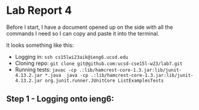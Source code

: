 # Lab Report 4

Before I start, I have a document opened up on the side with all the commands I need so I can copy and paste it into the terminal. 

It looks something like this:
* Logging in: `ssh cs15lwi23aik@ieng6.ucsd.edu`
* Cloning repo: `git clone git@github.com:ucsd-cse15l-w23/lab7.git`
* Running tests: `javac -cp .:lib/hamcrest-core-1.3.jar:lib/junit-4.13.2.jar *.java 
java -cp .:lib/hamcrest-core-1.3.jar:lib/junit-4.13.2.jar org.junit.runner.JUnitCore ListExamplesTests`


## Step 1 - Logging onto ieng6:


